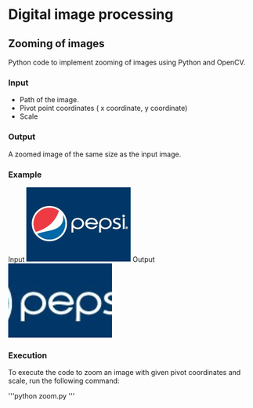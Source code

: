 # Digital image processing

## Zooming of images
Python code to implement zooming of images using Python and OpenCV.

### Input
* Path of the image.
* Pivot point coordinates ( x coordinate, y coordinate)
* Scale 

 ### Output
 A  zoomed image of the same size as the input image.
 
 ### Example
 Input ![Input](./results/original.png)
 Output ![Output](./results/zoom.png)
 
 ### Execution
 To execute the code to zoom an image with given pivot coordinates and scale, run the following command:
 
'''python zoom.py <path of the image> <x coordinate of pivot point> <y coordinate of pivot point> <scale>'''
